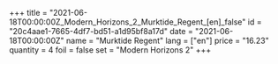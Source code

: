 +++
title = "2021-06-18T00:00:00Z_Modern_Horizons_2_Murktide_Regent_[en]_false"
id = "20c4aae1-7665-4df7-bd51-a1d95bf8a17d"
date = "2021-06-18T00:00:00Z"
name = "Murktide Regent"
lang = ["en"]
price = "16.23"
quantity = 4
foil = false
set = "Modern Horizons 2"
+++
